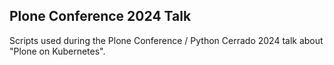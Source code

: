 Plone Conference 2024 Talk
--------------------------

Scripts used during the Plone Conference / Python Cerrado 2024 talk about "Plone on Kubernetes".
